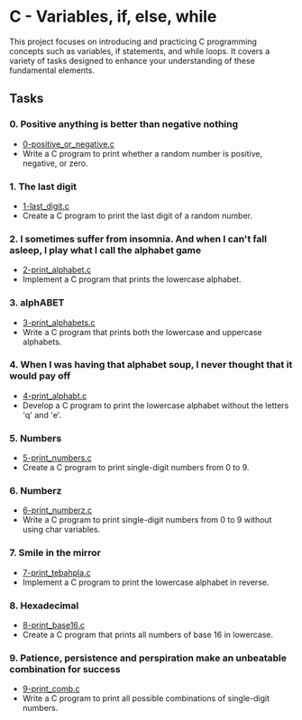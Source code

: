 # C - Variables, if, else, while

This project focuses on introducing and practicing C programming concepts such as variables, if statements, and while loops. It covers a variety of tasks designed to enhance your understanding of these fundamental elements.

## Tasks

### 0. Positive anything is better than negative nothing
- [0-positive_or_negative.c](file://0x01-variables_if_else_while/0-positive_or_negative.c)
- Write a C program to print whether a random number is positive, negative, or zero.

### 1. The last digit
- [1-last_digit.c](file://0x01-variables_if_else_while/1-last_digit.c)
- Create a C program to print the last digit of a random number.

### 2. I sometimes suffer from insomnia. And when I can't fall asleep, I play what I call the alphabet game
- [2-print_alphabet.c](file://0x01-variables_if_else_while/2-print_alphabet.c)
- Implement a C program that prints the lowercase alphabet.

### 3. alphABET
- [3-print_alphabets.c](file://0x01-variables_if_else_while/3-print_alphabets.c)
- Write a C program that prints both the lowercase and uppercase alphabets.

### 4. When I was having that alphabet soup, I never thought that it would pay off
- [4-print_alphabt.c](file://0x01-variables_if_else_while/4-print_alphabt.c)
- Develop a C program to print the lowercase alphabet without the letters 'q' and 'e'.

### 5. Numbers
- [5-print_numbers.c](file://0x01-variables_if_else_while/5-print_numbers.c)
- Create a C program to print single-digit numbers from 0 to 9.

### 6. Numberz
- [6-print_numberz.c](file://0x01-variables_if_else_while/6-print_numberz.c)
- Write a C program to print single-digit numbers from 0 to 9 without using char variables.

### 7. Smile in the mirror
- [7-print_tebahpla.c](file://0x01-variables_if_else_while/7-print_tebahpla.c)
- Implement a C program to print the lowercase alphabet in reverse.

### 8. Hexadecimal
- [8-print_base16.c](file://0x01-variables_if_else_while/8-print_base16.c)
- Create a C program that prints all numbers of base 16 in lowercase.

### 9. Patience, persistence and perspiration make an unbeatable combination for success
- [9-print_comb.c](file://0x01-variables_if_else_while/9-print_comb.c)
- Write a C program to print all possible combinations of single-digit numbers.
